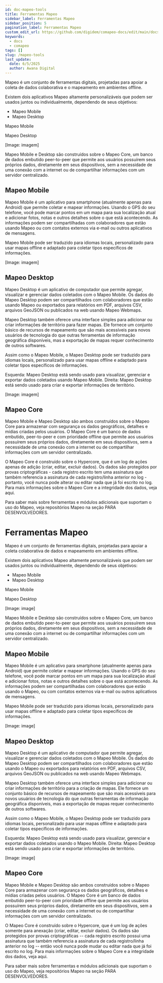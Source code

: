 ```yaml
---
id: doc-mapeo-tools
title: Ferramentas Mapeo
sidebar_label: Ferramentas Mapeo
sidebar_position: 5
pagination_label: Ferramentas Mapeo
custom_edit_url: https://github.com/digidem/comapeo-docs/edit/main/docs/about-mapeo/mapeo-tools.md
keywords:
  - docs
  - comapeo
tags: []
slug: /mapeo-tools
last_update:
  date: 6/5/2025
  author: Awana Digital
---
```

Mapeo é um conjunto de ferramentas digitais, projetadas para apoiar a coleta de dados colaborativa e o mapeamento em ambientes offline.


Existem dois aplicativos Mapeo altamente personalizáveis que podem ser usados juntos ou individualmente, dependendo de seus objetivos:

- Mapeo Mobile
- Mapeo Desktop

Mapeo Mobile


Mapeo Desktop


[Image: imagem]


Mapeo Mobile e Desktop são construídos sobre o Mapeo Core, um banco de dados embutido peer-to-peer que permite aos usuários possuírem seus próprios dados, diretamente em seus dispositivos, sem a necessidade de uma conexão com a internet ou de compartilhar informações com um servidor centralizado.


## Mapeo Mobile


Mapeo Mobile é um aplicativo para smartphone (atualmente apenas para Android) que permite coletar e mapear informações. Usando o GPS do seu telefone, você pode marcar pontos em um mapa para sua localização atual e adicionar fotos, notas e outros detalhes sobre o que está acontecendo. As informações podem ser compartilhadas com colaboradores que estão usando Mapeo ou com contatos externos via e-mail ou outros aplicativos de mensagens.


Mapeo Mobile pode ser traduzido para idiomas locais, personalizado para usar mapas offline e adaptado para coletar tipos específicos de informações.


[Image: imagem]


## Mapeo Desktop


Mapeo Desktop é um aplicativo de computador que permite agregar, visualizar e gerenciar dados coletados com o Mapeo Mobile. Os dados do Mapeo Desktop podem ser compartilhados com colaboradores que estão usando Mapeo ou exportados para relatórios em PDF, arquivos CSV, arquivos GeoJSON ou publicados na web usando Mapeo Webmaps.


Mapeo Desktop também oferece uma interface simples para adicionar ou criar informações de território para fazer mapas. Ele fornece um conjunto básico de recursos de mapeamento que são mais acessíveis para novos usuários de tecnologia do que outras ferramentas de informação geográfica disponíveis, mas a exportação de mapas requer conhecimento de outros softwares.


Assim como o Mapeo Mobile, o Mapeo Desktop pode ser traduzido para idiomas locais, personalizado para usar mapas offline e adaptado para coletar tipos específicos de informações.


Esquerda: Mapeo Desktop está sendo usado para visualizar, gerenciar e exportar dados coletados usando Mapeo Mobile. Direita: Mapeo Desktop está sendo usado para criar e exportar informações de território.


[Image: imagem]


## Mapeo Core


Mapeo Mobile e Mapeo Desktop são ambos construídos sobre o Mapeo Core para armazenar com segurança os dados geográficos, detalhes e mídias criadas pelos usuários. O Mapeo Core é um banco de dados embutido, peer-to-peer e com prioridade offline que permite aos usuários possuírem seus próprios dados, diretamente em seus dispositivos, sem a necessidade de uma conexão com a internet ou de compartilhar informações com um servidor centralizado.


O Mapeo Core é construído sobre o Hypercore, que é um log de ações apenas de adição (criar, editar, excluir dados). Os dados são protegidos por provas criptográficas - cada registro escrito tem uma assinatura que também referencia a assinatura de cada registro/linha anterior no log - portanto, você nunca pode alterar ou editar nada que já foi escrito no log. Para mais informações sobre o Mapeo Core e a integridade dos dados, veja aqui.


Para saber mais sobre ferramentas e módulos adicionais que suportam o uso do Mapeo, veja repositórios Mapeo na seção PARA DESENVOLVEDORES.


# Ferramentas Mapeo


Mapeo é um conjunto de ferramentas digitais, projetadas para apoiar a coleta colaborativa de dados e mapeamento em ambientes offline.


Existem dois aplicativos Mapeo altamente personalizáveis que podem ser usados juntos ou individualmente, dependendo de seus objetivos:

- Mapeo Mobile
- Mapeo Desktop

Mapeo Mobile


Mapeo Desktop


[Image: image]


Mapeo Mobile e Desktop são construídos sobre o Mapeo Core, um banco de dados embutido peer-to-peer que permite aos usuários possuírem seus próprios dados, diretamente em seus dispositivos, sem a necessidade de uma conexão com a internet ou de compartilhar informações com um servidor centralizado.


## Mapeo Mobile


Mapeo Mobile é um aplicativo para smartphone (atualmente apenas para Android) que permite coletar e mapear informações. Usando o GPS do seu telefone, você pode marcar pontos em um mapa para sua localização atual e adicionar fotos, notas e outros detalhes sobre o que está acontecendo. As informações podem ser compartilhadas com colaboradores que estão usando o Mapeo, ou com contatos externos via e-mail ou outros aplicativos de mensagens.


Mapeo Mobile pode ser traduzido para idiomas locais, personalizado para usar mapas offline e adaptado para coletar tipos específicos de informações.


[Image: image]


## Mapeo Desktop


Mapeo Desktop é um aplicativo de computador que permite agregar, visualizar e gerenciar dados coletados com o Mapeo Mobile. Os dados do Mapeo Desktop podem ser compartilhados com colaboradores que estão usando o Mapeo ou exportados para relatórios em PDF, arquivos CSV, arquivos GeoJSON ou publicados na web usando Mapeo Webmaps.


Mapeo Desktop também oferece uma interface simples para adicionar ou criar informações de território para a criação de mapas. Ele fornece um conjunto básico de recursos de mapeamento que são mais acessíveis para novos usuários de tecnologia do que outras ferramentas de informação geográfica disponíveis, mas a exportação de mapas requer conhecimento de outros softwares.


Assim como o Mapeo Mobile, o Mapeo Desktop pode ser traduzido para idiomas locais, personalizado para usar mapas offline e adaptado para coletar tipos específicos de informações.


Esquerda: Mapeo Desktop está sendo usado para visualizar, gerenciar e exportar dados coletados usando o Mapeo Mobile. Direita: Mapeo Desktop está sendo usado para criar e exportar informações de território.


[Image: image]


## Mapeo Core


Mapeo Mobile e Mapeo Desktop são ambos construídos sobre o Mapeo Core para armazenar com segurança os dados geográficos, detalhes e mídias criadas pelos usuários. O Mapeo Core é um banco de dados embutido peer-to-peer com prioridade offline que permite aos usuários possuírem seus próprios dados, diretamente em seus dispositivos, sem a necessidade de uma conexão com a internet ou de compartilhar informações com um servidor centralizado.


O Mapeo Core é construído sobre o Hypercore, que é um log de ações somente para anexação (criar, editar, excluir dados). Os dados são protegidos por provas criptográficas -- cada registro escrito possui uma assinatura que também referencia a assinatura de cada registro/linha anterior no log -- então você nunca pode mudar ou editar nada que já foi escrito no log. Para mais informações sobre o Mapeo Core e a integridade dos dados, veja aqui.


Para saber mais sobre ferramentas e módulos adicionais que suportam o uso do Mapeo, veja repositórios Mapeo na seção PARA DESENVOLVEDORES.

